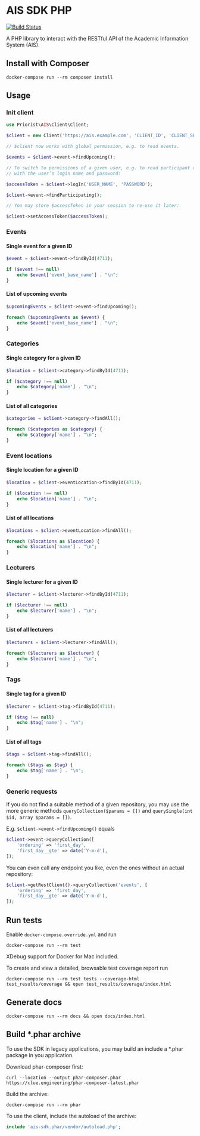 # AIS SDK PHP

[![Build Status](https://travis-ci.org/priorist/ais-sdk-php.svg?branch=master)](https://travis-ci.org/priorist/ais-sdk-php)

A PHP library to interact with the RESTful API of the Academic Information System (AIS).


## Install with Composer

```shell
docker-compose run --rm composer install
```


## Usage

### Init client

```php
use Priorist\AIS\Client\Client;

$client = new Client('https://ais.example.com', 'CLIENT_ID', 'CLIENT_SECRET');

// $client now works with global permission, e.g. to read events.

$events = $client->event->findUpcoming();

// To switch to permissions of a given user, e.g. to read participant data, call logIn
// with the user’s login name and password:

$accessToken = $client->logIn('USER_NAME', 'PASSWORD');

$client->event->findParticipating();

// You may store $accessToken in your session to re-use it later:

$client->setAccessToken($accessToken);
```

### Events

#### Single event for a given ID

```php
$event = $client->event->findById(4711);

if ($event !== null)
    echo $event['event_base_name'] . "\n";
}
```

#### List of upcoming events

```php
$upcomingEvents = $client->event->findUpcoming();

foreach ($upcomingEvents as $event) {
    echo $event['event_base_name'] . "\n";
}
```


### Categories

#### Single category for a given ID

```php
$location = $client->category->findById(4711);

if ($category !== null)
    echo $category['name'] . "\n";
}
```

#### List of all categories

```php
$categories = $client->category->findAll();

foreach ($categories as $category) {
    echo $category['name'] . "\n";
}
```


### Event locations

#### Single location for a given ID

```php
$location = $client->eventLocation->findById(4711);

if ($location !== null)
    echo $location['name'] . "\n";
}
```

#### List of all locations

```php
$locations = $client->eventLocation->findAll();

foreach ($locations as $location) {
    echo $location['name'] . "\n";
}
```


### Lecturers

#### Single lecturer for a given ID

```php
$lecturer = $client->lecturer->findById(4711);

if ($lecturer !== null)
    echo $lecturer['name'] . "\n";
}
```

#### List of all lecturers

```php
$lecturers = $client->lecturer->findAll();

foreach ($lecturers as $lecturer) {
    echo $lecturer['name'] . "\n";
}
```


### Tags

#### Single tag for a given ID

```php
$lecturer = $client->tag->findById(4711);

if ($tag !== null)
    echo $tag['name'] . "\n";
}
```

#### List of all tags

```php
$tags = $client->tag->findAll();

foreach ($tags as $tag) {
    echo $tag['name'] . "\n";
}
```


### Generic requests

If you do not find a suitable method of a given repository, you may use the more
generic methods `queryCollection($params = [])` and `querySingle(int $id, array $params = [])`.

E.g. `$client->event->findUpcoming()` equals

```php
$client->event->queryCollection([
    'ordering' => 'first_day',
    'first_day__gte' => date('Y-m-d'),
]);
```

You can even call any endpoint you like, even the ones without an actual repository:

```php
$client->getRestClient()->queryCollection('events', [
    'ordering' => 'first_day',
    'first_day__gte' => date('Y-m-d'),
]);
```



## Run tests

Enable `docker-compose.override.yml` and run

```shell
docker-compose run --rm test
```

XDebug support for Docker for Mac included.

To create and view a detailed, browsable test coverage report run

```shell
docker-compose run --rm test tests --coverage-html test_results/coverage && open test_results/coverage/index.html
```


## Generate docs

```shell
docker-compose run --rm docs && open docs/index.html
```


## Build *.phar archive

To use the SDK in legacy applications, you may build an include a *.phar package
in you application.

Download phar-composer first:

```shell
curl --location --output phar-composer.phar https://clue.engineering/phar-composer-latest.phar
```

Build the archive:

```shell
docker-compose run --rm phar
```

To use the client, include the autoload of the archive:

```php
include 'ais-sdk.phar/vendor/autoload.php';
```
